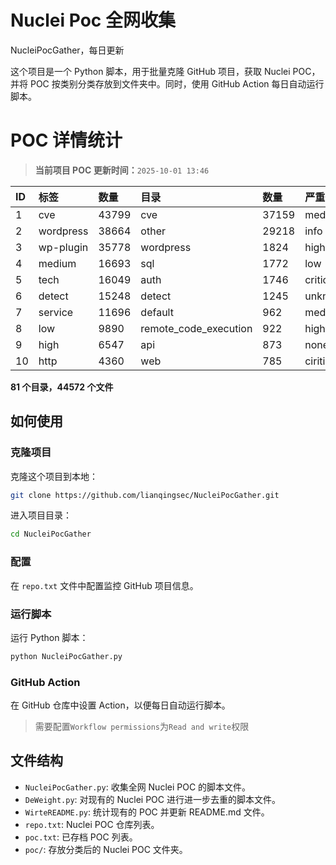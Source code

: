 # Nuclei Poc 全网收集
NucleiPocGather，每日更新

这个项目是一个 Python 脚本，用于批量克隆 GitHub 项目，获取 Nuclei POC，并将 POC 按类别分类存放到文件夹中。同时，使用 GitHub Action 每日自动运行脚本。
# POC 详情统计

> **当前项目 POC 更新时间：**`2025-10-01 13:46`

| ID | 标签      | 数量 | 目录       | 数量 | 严重性   | 数量 |
|:---| :-------- | :--- | :--------- | :--- | :------- | :--- |
| 1 | cve | 43799 | cve | 37159 | medium | 24300 |
| 2 | wordpress | 38664 | other | 29218 | info | 22930 |
| 3 | wp-plugin | 35778 | wordpress | 1824 | high | 15089 |
| 4 | medium | 16693 | sql | 1772 | low | 11447 |
| 5 | tech | 16049 | auth | 1746 | critical | 8510 |
| 6 | detect | 15248 | detect | 1245 | unknown | 127 |
| 7 | service | 11696 | default | 962 | meduim | 4 |
| 8 | low | 9890 | remote_code_execution | 922 | hight | 3 |
| 9 | high | 6547 | api | 873 | none | 1 |
| 10 | http | 4360 | web | 785 | ciritical | 1 |

**81 个目录，44572 个文件**
## 如何使用

### 克隆项目

克隆这个项目到本地：

```bash
git clone https://github.com/lianqingsec/NucleiPocGather.git
```

进入项目目录：

```bash
cd NucleiPocGather
```

### 配置

在 `repo.txt` 文件中配置监控 GitHub 项目信息。

### 运行脚本

运行 Python 脚本：

```bash
python NucleiPocGather.py
```

### GitHub Action

在 GitHub 仓库中设置 Action，以便每日自动运行脚本。

> 需要配置`Workflow permissions`为`Read and write`权限

## 文件结构

- `NucleiPocGather.py`: 收集全网 Nuclei POC 的脚本文件。
- `DeWeight.py`: 对现有的 Nuclei POC 进行进一步去重的脚本文件。
- `WirteREADME.py`: 统计现有的 POC 并更新 README.md 文件。
- `repo.txt`: Nuclei POC 仓库列表。
- `poc.txt`: 已存档 POC 列表。
- `poc/`: 存放分类后的 Nuclei POC 文件夹。

